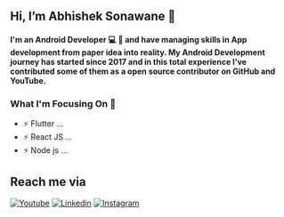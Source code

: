 ## Hi, I’m Abhishek Sonawane 👋

#### I'm an Android Developer 💻 📱 and have managing skills in App development from paper idea into reality. My Android Development journey has started since 2017 and in this total experience I've contributed some of them as a open source contributor on GitHub and YouTube.

### What I'm Focusing On :muscle:

- ⚡ Flutter ...
- ⚡ React JS ...
- ⚡ Node js ...


## Reach me via

[![Youtube](https://img.shields.io/badge/Youtube-red.svg?style=for-the-badge&logo=youtube)](https://www.youtube.com/channel/UCJYf6kPfPfBP6898SGE7taA/featured)
[![Linkedin](https://img.shields.io/badge/LinkedIn-blue.svg?style=for-the-badge&logo=linkedin)](https://www.linkedin.com/in/abhishek-sonawane-133845192/)
[![Instagram](https://img.shields.io/badge/Instagram-gray.svg?style=for-the-badge&logo=instagram)](https://www.instagram.com/abhisonawane157/)


<!---
abhisonawane157/abhisonawane157 is a ✨ special ✨ repository because its `README.md` (this file) appears on your GitHub profile.
You can click the Preview link to take a look at your changes.
--->
